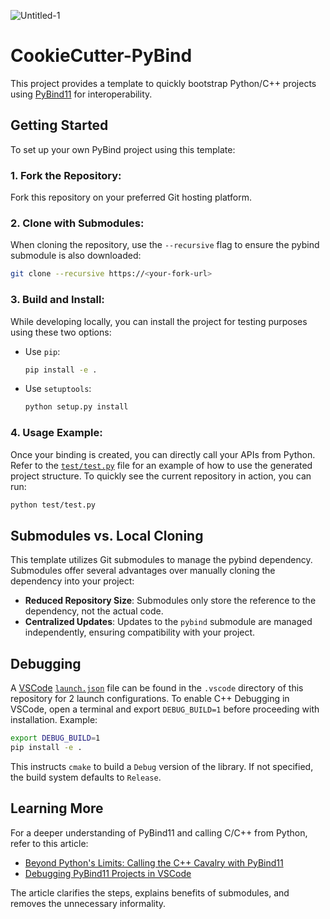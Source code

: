 ![Untitled-1](https://github.com/sahibdhanjal/cookiecutter-pybind/assets/8936122/e9c5486b-f3a6-445a-90e3-d80c293c12e1)

# CookieCutter-PyBind
This project provides a template to quickly bootstrap Python/C++ projects using [PyBind11](https://pybind11.readthedocs.io/en/stable/index.html) for interoperability.

## Getting Started
To set up your own PyBind project using this template:

### 1. Fork the Repository:
Fork this repository on your preferred Git hosting platform.

### 2. Clone with Submodules:
When cloning the repository, use the `--recursive` flag to ensure the pybind submodule is also downloaded:
``` bash
git clone --recursive https://<your-fork-url>
```
### 3. Build and Install:
While developing locally, you can install the project for testing purposes using these two options:
- Use `pip`:
    ``` Bash
    pip install -e .
    ```
- Use `setuptools`:
    ```Bash
    python setup.py install
    ```
### 4. Usage Example:
Once your binding is created, you can directly call your APIs from Python. Refer to the [`test/test.py`](https://github.com/sahibdhanjal/cookiecutter-pybind/blob/main/test/test.py) file for an example of how to use the generated project structure. To quickly see the current repository in action, you can run:
```bash
python test/test.py
```

## Submodules vs. Local Cloning
This template utilizes Git submodules to manage the pybind dependency. Submodules offer several advantages over manually cloning the dependency into your project:

- **Reduced Repository Size**: Submodules only store the reference to the dependency, not the actual code.
- **Centralized Updates**: Updates to the `pybind` submodule are managed independently, ensuring compatibility with your project.

## Debugging 
A [VSCode](https://code.visualstudio.com/) [`launch.json`](https://github.com/sahibdhanjal/cookiecutter-pybind/blob/main/.vscode/launch.json) file can be found in the `.vscode` directory of this repository for 2 launch configurations. To enable C++ Debugging in VSCode, open a terminal and export `DEBUG_BUILD=1` before proceeding with installation. Example:
```bash
export DEBUG_BUILD=1
pip install -e .
```
This instructs `cmake` to build a `Debug` version of the library. If not specified, the build system defaults to `Release`.

## Learning More
For a deeper understanding of PyBind11 and calling C/C++ from Python, refer to this article:
- [Beyond Python's Limits: Calling the C++ Cavalry with PyBind11](https://medium.com/@sahibdhanjal/beyond-pythons-limits-calling-the-c-cavalry-with-pybind11-377b0b429a81)
- [Debugging PyBind11 Projects in VSCode](https://medium.com/@sahibdhanjal/debugging-pybind11-projects-in-vscode-84b3b97edbf)

The article clarifies the steps, explains benefits of submodules, and removes the unnecessary informality.
